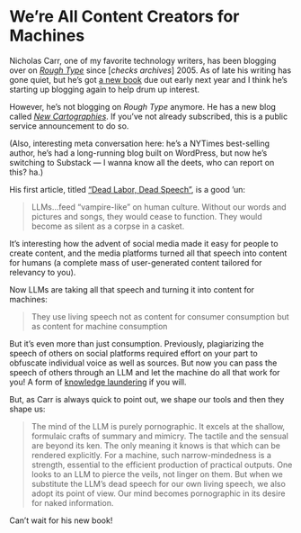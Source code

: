 # We’re All Content Creators for Machines

Nicholas Carr, one of my favorite technology writers, has been blogging over on [_Rough Type_](https://www.roughtype.com/) since [_checks archives_] 2005. As of late his writing has gone quiet, but he’s got [a new book](https://bookshop.org/p/books/superbloom-how-technologies-of-connection-tear-us-apart-nicholas-carr/21479362) due out early next year and I think he’s starting up blogging again to help drum up interest. 

However, he’s not blogging on _Rough Type_ anymore. He has a new blog called [_New Cartographies_](https://www.newcartographies.com). If you’ve not already subscribed, this is a public service announcement to do so.

(Also, interesting meta conversation here: he’s a NYTimes best-selling author, he’s had a long-running blog built on WordPress, but now he’s switching to Substack — I wanna know all the deets, who can report on this? ha.)

His first article, titled [“Dead Labor, Dead Speech”](https://www.newcartographies.com/p/dead-labor-dead-speech), is a good ’un:

> LLMs...feed “vampire-like” on human culture. Without our words and pictures and songs, they would cease to function. They would become as silent as a corpse in a casket.

It’s interesting how the advent of social media made it easy for people to create content, and the media platforms turned all that speech into content for humans (a complete mass of user-generated content tailored for relevancy to you).

Now LLMs are taking all that speech and turning it into content for machines:

> They use living speech not as content for consumer consumption but as content for machine consumption 

But it’s even more than just consumption. Previously, plagiarizing the speech of others on social platforms required effort on your part to obfuscate individual voice as well as sources. But now you can pass the speech of others through an LLM and let the machine do all that work for you! A form of [knowledge laundering](https://blog.jim-nielsen.com/2023/knowledge-laundering/) if you will.

But, as Carr is always quick to point out, we shape our tools and then they shape us:

> The mind of the LLM is purely pornographic. It excels at the shallow, formulaic crafts of summary and mimicry. The tactile and the sensual are beyond its ken. The only meaning it knows is that which can be rendered explicitly. For a machine, such narrow-mindedness is a strength, essential to the efficient production of practical outputs. One looks to an LLM to pierce the veils, not linger on them. But when we substitute the LLM’s dead speech for our own living speech, we also adopt its point of view. Our mind becomes pornographic in its desire for naked information.

Can’t wait for his new book!